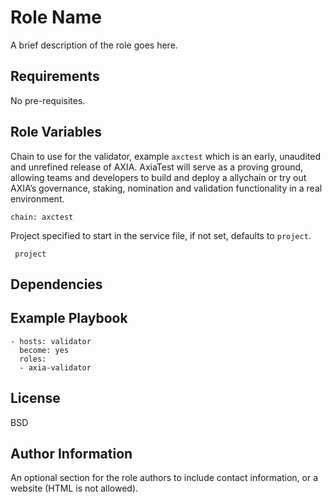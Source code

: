 Role Name
=========

A brief description of the role goes here.

Requirements
------------

No  pre-requisites.

Role Variables
--------------

Chain to use for the validator, example `axctest` which is an early, unaudited and unrefined release of AXIA. AxiaTest will serve as a proving ground, allowing teams and developers to build and deploy a allychain or try out AXIA’s governance, staking, nomination and validation functionality in a real environment.

```
chain: axctest
```

Project specified to start in the service file, if not set, defaults to `project`.

```
 project
```

Dependencies
------------

Example Playbook
----------------

    - hosts: validator
      become: yes
      roles:
      - axia-validator

License
-------

BSD

Author Information
------------------

An optional section for the role authors to include contact information, or a
website (HTML is not allowed).
